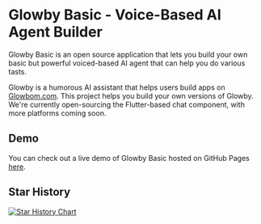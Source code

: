 # Glowby Basic - Voice-Based AI Agent Builder

Glowby Basic is an open source application that lets you build your own basic but powerful voiced-based AI agent that can help you do various tasts.

Glowby is a humorous AI assistant that helps users build apps on [Glowbom.com](https://www.glowbom.com). This project helps you build your own versions of Glowby. We're currently open-sourcing the Flutter-based chat component, with more platforms coming soon.

## Demo

You can check out a live demo of Glowby Basic hosted on GitHub Pages [here](https://glowbom.github.io/glowby-basic/).


## Star History

[![Star History Chart](https://api.star-history.com/svg?repos=glowbom/glowby&type=Date)](https://star-history.com/#glowbom/glowby&Date)
